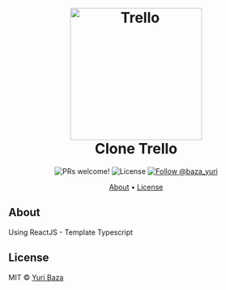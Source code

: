 <h1 align="center">
  <br>
  <img src="https://upload.wikimedia.org/wikipedia/en/thumb/8/8c/Trello_logo.svg/1280px-Trello_logo.svg.png" alt="Trello" width="260">
  <br>
  Clone Trello
  <br>
</h1>

<p align="center">
  <img src="https://img.shields.io/badge/PRs-welcome-%238257E6.svg" alt="PRs welcome!" />

  <img alt="License" src="https://img.shields.io/badge/license-MIT-%238257E6">

  <a href="https://twitter.com/intent/follow?screen_name=baza_yuri">
    <img src="https://img.shields.io/twitter/follow/baza_yuri.svg?label=Follow%20@baza_yuri" alt="Follow @baza_yuri" />
  </a>
</p>

<p align="center">
  <a href="#about">About</a> •
  <a href="#license">License</a>
</p>

## About
Using ReactJS - Template Typescript

## License

MIT © [Yuri Baza](https://github.com/yuriBaza23)
